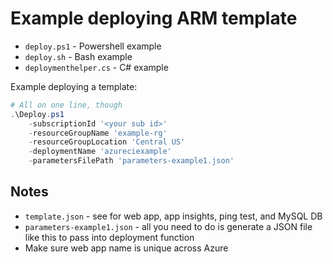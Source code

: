 # Example deploying ARM template

- `deploy.ps1` - Powershell example
- `deploy.sh` - Bash example
- `deploymenthelper.cs` - C# example

Example deploying a template:

```powershell
# All on one line, though
.\Deploy.ps1 
    -subscriptionId '<your sub id>' 
    -resourceGroupName 'example-rg' 
    -resourceGroupLocation 'Central US' 
    -deploymentName 'azureciexample' 
    -parametersFilePath 'parameters-example1.json'
```

## Notes

- `template.json` - see for web app, app insights, ping test, and MySQL DB
- `parameters-example1.json` - all you need to do is generate a JSON file like this to pass into deployment function
- Make sure web app name is unique across Azure